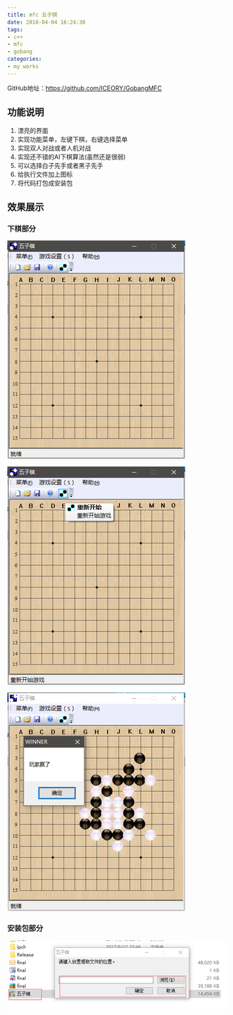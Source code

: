 ```yaml
---
title: mfc 五子棋
date: 2018-04-04 16:24:30
tags: 
- c++
- mfc
- gobang
categories: 
- my works
---
```


GitHub地址：https://github.com/ICEORY/GobangMFC

## 功能说明

1. 漂亮的界面
2. 实现功能菜单，左键下棋，右键选择菜单
3. 实现双人对战或者人机对战
4. 实现还不错的AI下棋算法(虽然还是很弱)
5. 可以选择白子先手或者黑子先手
6. 给执行文件加上图标
7. 将代码打包成安装包
<!-- more -->
## 效果展示

### 下棋部分

![start](mfc-五子棋/start.png)

![manu](mfc-五子棋/menu.png)

![player_win](mfc-五子棋/player_win.png)

### 安装包部分

![install](mfc-五子棋/install.png)